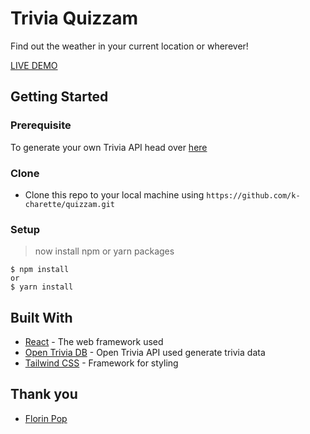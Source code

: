 # Trivia Quizzam

Find out the weather in your current location or wherever! 

[LIVE DEMO](https://trivia-quizzam.netlify.app/)

## Getting Started

### Prerequisite
To generate your own Trivia API head over [here](https://opentdb.com/api_config.php)

### Clone

- Clone this repo to your local machine using `https://github.com/k-charette/quizzam.git`

### Setup

> now install npm or yarn packages

```shell
$ npm install
or
$ yarn install
```

## Built With

* [React](https://reactjs.org/) - The web framework used
* [Open Trivia DB](https://opentdb.com/api_config.php) - Open Trivia API used generate trivia data
* [Tailwind CSS](https://tailwindcss.com/) - Framework for styling

## Thank you
* [Florin Pop](https://www.florin-pop.com/)
